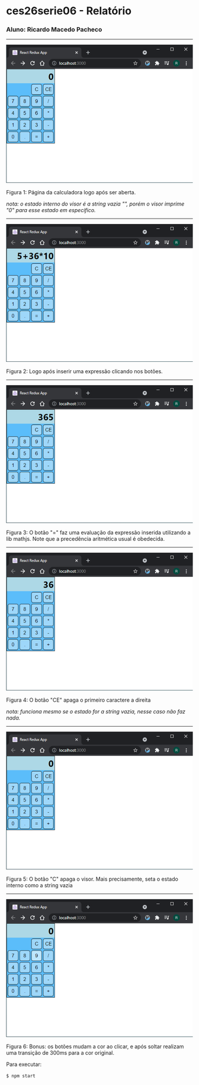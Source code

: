 # ces26serie06 - Relatório
### Aluno: Ricardo Macedo Pacheco

___

![](fotos/inicial.png)

Figura 1: Página da calculadora logo após ser aberta.

_nota: o estado interno do visor é a string vazia "", porém o visor imprime "0" para esse estado em especifico._
___
![](fotos/expressao_digitada.png)

Figura 2: Logo após inserir uma expressão clicando nos botões.
___
![](fotos/apos_eval.png)

Figura 3: O botão "=" faz uma evaluação da expressão inserida utilizando a lib mathjs. Note que a precedência aritmética usual é obedecida.
___
![](fotos/apos_ce.png)

Figura 4: O botão "CE" apaga o primeiro caractere a direita

_nota: funciona mesmo se o estado for a string vazia, nesse caso não faz nada._
___
![](fotos/apos_c.png)

Figura 5: O botão "C" apaga o visor. Mais precisamente, seta o estado interno como a string vazia
___
![](fotos/apos_clique.png)

Figura 6: Bonus: os botões mudam a cor ao clicar, e após soltar realizam uma transição de 300ms para a cor original.


Para executar:

    $ npm start

